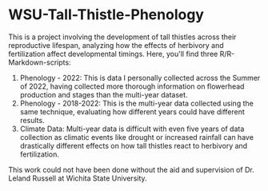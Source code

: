 # WSU-Tall-Thistle-Phenology

This is a project involving the development of tall thistles across their reproductive lifespan, analyzing how the effects of herbivory and fertilization affect developmental timings. Here, you'll find three R/R-Markdown-scripts:

1. Phenology - 2022: This is data I personally collected across the Summer of 2022, having collected more thorough information on flowerhead production and stages than the multi-year dataset.
2. Phenology - 2018-2022: This is the multi-year data collected using the same technique, evaluating how different years could have different results.
3. Climate Data: Multi-year data is difficult with even five years of data collection as climatic events like drought or increased rainfall can have drastically different effects on how tall thistles react to herbivory and fertilization.

This work could not have been done without the aid and supervision of Dr. Leland Russell at Wichita State University.
